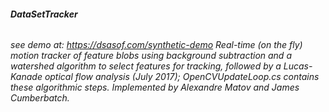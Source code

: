 ###### **DataSetTracker**
######  see demo at: https://dsasof.com/synthetic-demo Real-time (on the fly) motion tracker of feature blobs using background subtraction and a watershed algorithm to select features for tracking, followed by a Lucas-Kanade optical flow analysis (July 2017); OpenCVUpdateLoop.cs contains these algorithmic steps. Implemented by Alexandre Matov and James Cumberbatch. 
